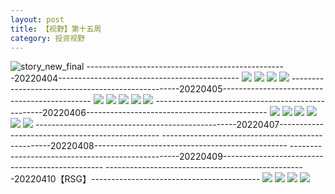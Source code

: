 ```yaml
---
layout: post
title: 【视野】第十五周
category: 投资视野
---
```

![story_new_final](http://rh8cub8wq.hd-bkt.clouddn.com/img/story_new_final_0322.png)
--------------------------------------------------20220404---------------------------------------------
![](http://rh8cub8wq.hd-bkt.clouddn.com/img/factors-220404-1.png)
![](http://rh8cub8wq.hd-bkt.clouddn.com/img/factors-220404-2.png)
![](http://rh8cub8wq.hd-bkt.clouddn.com/img/factors-220404-3.png)
![](http://rh8cub8wq.hd-bkt.clouddn.com/img/factors-220404-4.png)
--------------------------------------------------20220405---------------------------------------------
![](http://rh8cub8wq.hd-bkt.clouddn.com/img/factors-220405-1.png)
![](http://rh8cub8wq.hd-bkt.clouddn.com/img/factors-220405-2.png)
![](http://rh8cub8wq.hd-bkt.clouddn.com/img/factors-220405-3.png)
![](http://rh8cub8wq.hd-bkt.clouddn.com/img/factors-220405-4.png)
![](http://rh8cub8wq.hd-bkt.clouddn.com/img/factors-220405-5.png)
--------------------------------------------------20220406---------------------------------------------
![](http://rh8cub8wq.hd-bkt.clouddn.com/img/factors-220406-1.png)
![](http://rh8cub8wq.hd-bkt.clouddn.com/img/factors-220406-2.png)
![](http://rh8cub8wq.hd-bkt.clouddn.com/img/factors-220406-3.png)
![](http://rh8cub8wq.hd-bkt.clouddn.com/img/factors-220406-4.png)
![](http://rh8cub8wq.hd-bkt.clouddn.com/img/factors-220406-5.png)
![](http://rh8cub8wq.hd-bkt.clouddn.com/img/factors-220406-6.png)
--------------------------------------------------20220407------------------------------------------------
--------------------------------------------------20220408------------------------------------------------
--------------------------------------------------20220409------------------------------------------------
--------------------------------------------------20220410【RSG】------------------------------------------
![](http://rh8cub8wq.hd-bkt.clouddn.com/img/factors-220410-1.png)
![](http://rh8cub8wq.hd-bkt.clouddn.com/img/factors-220410-2.png)
![](http://rh8cub8wq.hd-bkt.clouddn.com/img/factors-220410-3.png)
![](http://rh8cub8wq.hd-bkt.clouddn.com/img/factors-220410-4.png)

  




